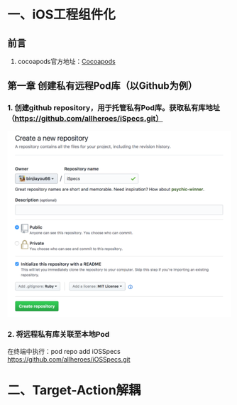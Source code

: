 # 一、iOS工程组件化

## 前言

1. cocoapods官方地址：[Cocoapods](https://guides.cocoapods.org/)

## 第一章 创建私有远程Pod库（以Github为例）

### 1. 创建github repository，用于托管私有Pod库。获取私有库地址（https://github.com/allheroes/iSpecs.git）

![ispecs](../resources/images/modulization/ispecs.png)

### 2. 将远程私有库关联至本地Pod

在终端中执行：pod repo add iOSSpecs https://github.com/allheroes/iOSSpecs.git

# 二、Target-Action解耦

